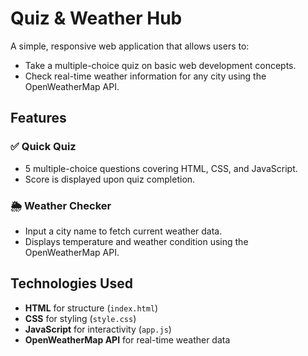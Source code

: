 # Quiz & Weather Hub

A simple, responsive web application that allows users to:
- Take a multiple-choice quiz on basic web development concepts.
- Check real-time weather information for any city using the OpenWeatherMap API.

## Features

### ✅ Quick Quiz
- 5 multiple-choice questions covering HTML, CSS, and JavaScript.
- Score is displayed upon quiz completion.

### 🌦 Weather Checker
- Input a city name to fetch current weather data.
- Displays temperature and weather condition using the OpenWeatherMap API.

## Technologies Used

- **HTML** for structure (`index.html`)
- **CSS** for styling (`style.css`)
- **JavaScript** for interactivity (`app.js`)
- **OpenWeatherMap API** for real-time weather data


